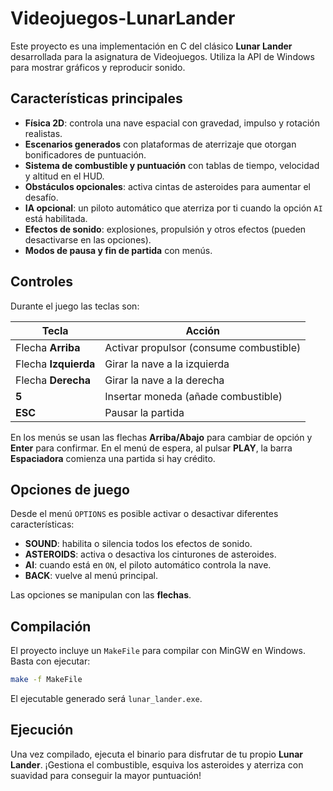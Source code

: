 # Videojuegos-LunarLander

Este proyecto es una implementación en C del clásico **Lunar Lander** desarrollada para la asignatura de Videojuegos. Utiliza la API de Windows para mostrar gráficos y reproducir sonido.

## Características principales

- **Física 2D**: controla una nave espacial con gravedad, impulso y rotación realistas.
- **Escenarios generados** con plataformas de aterrizaje que otorgan bonificadores de puntuación.
- **Sistema de combustible y puntuación** con tablas de tiempo, velocidad y altitud en el HUD.
- **Obstáculos opcionales**: activa cintas de asteroides para aumentar el desafío.
- **IA opcional**: un piloto automático que aterriza por ti cuando la opción `AI` está habilitada.
- **Efectos de sonido**: explosiones, propulsión y otros efectos (pueden desactivarse en las opciones).
- **Modos de pausa y fin de partida** con menús.

## Controles

Durante el juego las teclas son:

| Tecla                   | Acción                                    |
|-------------------------|-------------------------------------------|
| Flecha **Arriba**       | Activar propulsor (consume combustible)   |
| Flecha **Izquierda**    | Girar la nave a la izquierda              |
| Flecha **Derecha**      | Girar la nave a la derecha                |
| **5**                   | Insertar moneda (añade combustible)       |
| **ESC**                 | Pausar la partida                         |

En los menús se usan las flechas **Arriba/Abajo** para cambiar de opción y **Enter** para confirmar. En el menú de espera, al pulsar **PLAY**, la barra **Espaciadora** comienza una partida si hay crédito.

## Opciones de juego

Desde el menú `OPTIONS` es posible activar o desactivar diferentes características:

- **SOUND**: habilita o silencia todos los efectos de sonido.
- **ASTEROIDS**: activa o desactiva los cinturones de asteroides.
- **AI**: cuando está en `ON`, el piloto automático controla la nave.
- **BACK**: vuelve al menú principal.

Las opciones se manipulan con las **flechas**.

## Compilación

El proyecto incluye un `MakeFile` para compilar con MinGW en Windows. Basta con ejecutar:

```bash
make -f MakeFile
```

El ejecutable generado será `lunar_lander.exe`.

## Ejecución

Una vez compilado, ejecuta el binario para disfrutar de tu propio **Lunar Lander**. ¡Gestiona el combustible, esquiva los asteroides y aterriza con suavidad para conseguir la mayor puntuación!
